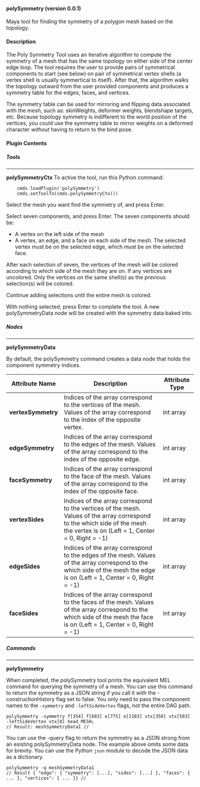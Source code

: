 #### polySymmetry (version 0.0.1)
Maya tool for finding the symmetry of a polygon mesh based on the topology.

#### Description
The Poly Symmetry Tool uses an iterative algorithm to compute the symmetry of a mesh that has the same topology on either side of the center edge loop. The tool requires the user to provide pairs of symmetrical components to start (see below) on pair of symmetrical vertex shells (a vertex shell is usually symmertical to itself). After that, the algorithm walks the topology outward from the user provided components and produces a symmetry table for the edges, faces, and vertices.

The symmetry table can be used for mirroring and flipping data associated with the mesh, such as: skinWeights, deformer weights, blendshape targets, etc. Because topology symmetry is indifferent to the world position of the vertices, you could use the symmetry table to mirror weights on a deformed character *without* having to return to the bind pose.

#### Plugin Contents

##### Tools
------------
**polySymmetryCtx**
To active the tool, run this Python command: 
```
    cmds.loadPlugin('polySymmetry')
    cmds.setToolTo(cmds.polySymmetryCtx())
```

Select the mesh you want find the symmetry of, and press Enter.

Select seven components, and press Enter. The seven components should be:
  * A vertex on the left side of the mesh
  * A vertex, an edge, and a face on each side of the mesh. 
    The selected vertex must be on the selected edge, which must be on the 
    selected face. 

After each selection of seven, the vertices of the mesh will be colored 
according to which side of the mesh they are on. If any vertices are 
uncolored. Only the vertices on the same shell(s) as the previous 
selection(s) will be colored.

Continue adding selections until the entire mesh is colored.

With nothing selected, press Enter to complete the tool. A new 
polySymmetryData node will be created with the symmetry data baked into.
    
##### Nodes
------------
**polySymmetryData**
  
  By default, the polySymmetry command creates a data node that holds the component symmetry indices.

  Attribute Name | Description | Attribute Type 
  -------------- | -------------- | --------------
  **vertexSymmetry** | Indices of the array correspond to the vertices of the mesh. Values of the array correspond to the index of the opposite vertex. | int array   
  **edgeSymmetry** | Indices of the array correspond to the edges of the mesh. Values of the array correspond to the index of the opposite edge. | int array   
  **faceSymmetry** | Indices of the array correspond to the face of the mesh. Values of the array correspond to the index of the opposite face. | int array  
  **vertexSides** | Indices of the array correspond to the vertices of the mesh. Values of the array correspond to the which side of the mesh the vertex is on (Left = 1, Center = 0, Right = -1) | int array
  **edgeSides** | Indices of the array correspond to the edges of the mesh. Values of the array correspond to the which side of the mesh the edge is on (Left = 1, Center = 0, Right = -1) | int array 
  **faceSides** | Indices of the array correspond to the faces of the mesh. Values of the array correspond to the which side of the mesh the face is on (Left = 1, Center = 0, Right = -1) | int array
  
##### Commands
------------
**polySymmetry**
    
When completed, the polySymmetry tool prints the equivalent MEL command for querying the symmetry of a mesh. 
You can use this command to return the symmetry as a JSON string if you call it with the -constructionHistory flag set to false. You only need to pass the component names to the `-symmetry` and `-leftSideVertex` flags, not the entire DAG path.

```
polySymmetry -symmetry f[354] f[603] e[775] e[1103] vtx[350] vtx[503] -leftSideVertex vtx[0] head_MESH;
// Result: meshSymmetryData1 // 
```

You can use the -query flag to return the symmetry as a JSON strong from an existing polySymmetryData node. The example above omits some data for brevity. You can use the Python `json` module to decode the JSON data as a dictionary.

```
polySymmetry -q meshSymmetryData1
// Result { "edge": { "symmetry": [...], "sides": [...] }, "faces": { ... }, "vertices": { ... }} //
```
